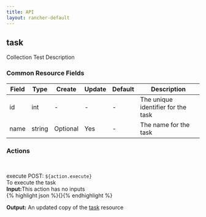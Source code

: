 ```yaml
---
title: API
layout: rancher-default
---
```


## task

Collection Test Description
​


### Common Resource Fields

Field | Type | Create | Update | Default | Description
---|---|---|---|---|---
id | int | - | - | - | The unique identifier for the task
name | string | Optional | Yes | - | The name for the task




### Actions









​

<span class="action">
<span class="header">
execute
<span class="headerright">POST:  <code>${action.execute}</code></span>
</span>
<div class="action-contents">
To execute the task
<br>

<span class="input">
<strong>Input:</strong>This action has no inputs
<br>
{% highlight json %}{}{% endhighlight %}

<br>
</span>

<span class="output"><strong>Output:</strong> An updated copy of the <a href="/rancher/api/task/">task</a> resource
</span>
</div>
</span>
</span>
</span>

